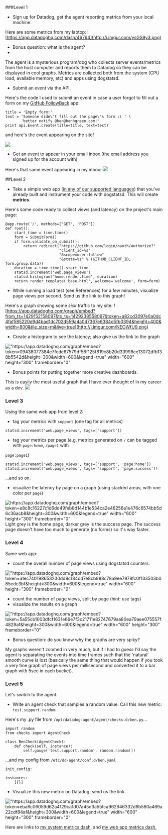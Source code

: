 ###Level 1

* Sign up for Datadog, get the agent reporting metrics from your local machine.

Here are some metrics from my laptop:
![https://app.datadoghq.com/dash/46764](http://i.imgur.com/ysGS9y3.png) 

* Bonus question: what is the agent?
* 
The agent is a mysterious program/dog who collects server events/metrics from the host computer and reports them to Datadog so they can be displayed in cool graphs. Metrics are collected both from the system (CPU load, available memory, etc) and apps using dogstatsd.

* Submit an event via the API.

Here's the code I used to submit an event in case a user forgot to fill out a form on my [GitHub FollowBack](http://githubfollowback.projects.benhgreen.com) app:
```
title = 'Empty form!'
text = 'Someone didn\'t fill out the page\'s form :( ' \
       'better notify @ben@benhgreen.com!'
print api.Event.create(title=title, text=text)
```

and here's the event appearing on the site!

![](http://i.imgur.com/MCJc5kC.png) 


* Get an event to appear in your email inbox (the email address you signed up for the account with)

Here's that same event appearing in my inbox:
![](http://i.imgur.com/rdArpYa.png) 

##Level 2

* Take a simple web app ([in any of our supported languages](http://docs.datadoghq.com/libraries/)) that you've already built and instrument your code with dogstatsd. This will create **metrics**.

Here's some code ready to collect views (and latency) on the project's main page:
```
@app.route('/', methods=['GET', 'POST'])
def root():
    start_time = time.time()
    form = SubmitForm()
    if form.validate_on_submit():
        return redirect("https://github.com/login/oauth/authorize?"
                        "client_id=%s"
                        "&scope=user:follow"
                        "&state=%s" % (GITHUB_CLIENT_ID, form.group.data))
    duration = time.time()-start_time
    statsd.increment('web.page_views')
    statsd.histogram('home.render.time', duration)
    return render_template('base.html', welcome='welcome', form=form)
```

* While running a load test (see References) for a few minutes, visualize page views per second. Send us the link to this graph!

Here's a graph showing some *sick* traffic to my site:
![https://app.datadoghq.com/graph/embed?from_ts=1429152158097&to_ts=1429238558097&token=a82cd3097e0a0dc4faf585220d9d4bad1dc702d559a4a0d7367e6384d5fb0394&height=400&width=800&tile_size=m&live=true](http://i.imgur.com/NEOWfU9.png) 

* Create a histogram to see the latency; also give us the link to the graph

!["https://app.datadoghq.com/graph/embed?token=09438077384e7fcde67579df56f125f819c8b20d33998ce13072dfb138b5542d&height=300&width=600&legend=true" width="600" height="300" frameborder="0"](http://i.imgur.com/tLOxmax.png)

* Bonus points for putting together more creative dashboards.

This is easily the most useful graph that I have ever thought of in my career as a dev.
![](http://i.imgur.com/aocSGN7.png)  

### Level 3

Using the same web app from level 2:
* tag your metrics with `support` (one tag for all metrics)

```
statsd.increment('web.page_views', tags=['support'])
```
* tag your metrics per page (e.g. metrics generated on `/` can be tagged with `page:home`, `/page1` with  

`page:page1`)
```
statsd.increment('web.page_views', tags=['support', 'page:home'])
statsd.increment('web.page_views', tags=['support', 'page:success'])
```
...and so on.

* visualize the latency by page on a graph (using stacked areas, with one color per `page`)

![https://app.datadoghq.com/graph/embed?token=e8c8c16227c1d6dd49feb8d144b1e534ca2e48256a1e476c6574bb5d6c36acb8&height=300&width=600&legend=true" width="600" height="300" frameborder="0"](http://i.imgur.com/PM3Lezq.png)
Light grey is the home page, darker grey is the success page. The success page doesn't have too much to generate (no forms) so it's way faster.

### Level 4

Same web app:

* count the overall number of page views using dogstatsd counters.

!["https://app.datadoghq.com/graph/embed?token=a1ec740198653230dd9c184dd7e8cb988c78a9ee7978fc0f133503b085edc3bf&height=300&width=600&legend=true" width="600" height="300" frameborder="0"](http://i.imgur.com/6KuU9UK.png) 

* count the number of page views, split by page (hint: use tags)
* visualize the results on a graph

!["https://app.datadoghq.com/graph/embed?token=5a55cb1003dfcf1631e66e7f3c21711e82747679aa80ea79aee075557f4829af&height=300&width=600&legend=true" width="600" height="300" frameborder="0"](http://i.imgur.com/bNMx8yx.png) 
* Bonus question: do you know why the graphs are very spiky?

My graphs weren't zoomed in very much, but if I had to guess I'd say the agent is separating the events into time frames such that the 'natural' smooth curve is lost (basically the same thing that would happen if you took a very fine graph of page views per millisecond and converted it to a bar graph with 5sec in each bucket).

### Level 5

Let's switch to the agent.

* Write an agent check that samples a random value. Call this new metric: `test.support.random`

Here's my .py file from `/opt/datadog-agent/agent/checks.d/ben.py`...
```
import random
from checks import AgentCheck

class BenCheck(AgentCheck):
	def check(self, instance):
		self.gauge('test.support.random', random.random())
```
...and my config from `/etc/dd-agent/conf.d/ben.yaml` 
```
init_config:

instances:
    [{}]
```
* Visualize this new metric on Datadog, send us the link.

!["https://app.datadoghq.com/graph/embed?token=eba6c06059d62a4129ca1d07a45d3a55fca962946332d6b580a469a22cdf84af&height=300&width=600&legend=true" width="600" height="300" frameborder="0"](http://i.imgur.com/XAEpevH.png) 

Here are links to [my system metrics dash](https://app.datadoghq.com/dash/46764), and [my web app metrics dash.](https://app.datadoghq.com/dash/46759)
